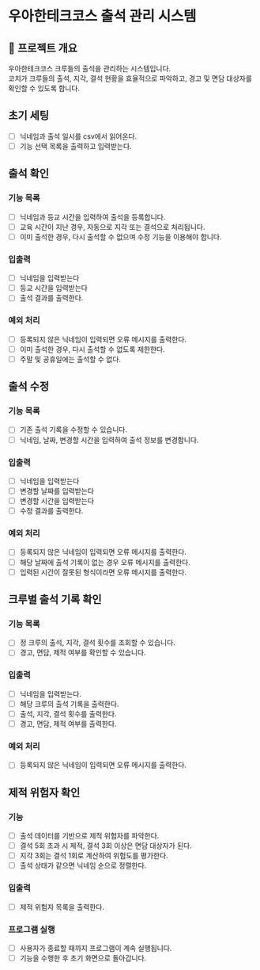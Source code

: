 # 우아한테크코스 출석 관리 시스템

## 📌 프로젝트 개요
우아한테크코스 크루들의 출석을 관리하는 시스템입니다.  
코치가 크루들의 출석, 지각, 결석 현황을 효율적으로 파악하고, 경고 및 면담 대상자를 확인할 수 있도록 합니다.

## 초기 세팅
- [ ] 닉네임과 출석 일시를 csv에서 읽어온다.
- [ ] 기능 선택 목록을 출력하고 입력받는다.

## 출석 확인

### 기능 목록
- [ ] 닉네임과 등교 시간을 입력하여 출석을 등록합니다.
- [ ] 교육 시간이 지난 경우, 자동으로 지각 또는 결석으로 처리됩니다.
- [ ] 이미 출석한 경우, 다시 출석할 수 없으며 수정 기능을 이용해야 합니다.

### 입출력
- [ ] 닉네임을 입력받는다
- [ ] 등교 시간을 입력받는다
- [ ] 출석 결과를 출력한다.

### 예외 처리
- [ ] 등록되지 않은 닉네임이 입력되면 오류 메시지를 출력한다.
- [ ] 이미 출석한 경우, 다시 출석할 수 없도록 제한한다.
- [ ] 주말 및 공휴일에는 출석할 수 없다.

## 출석 수정

### 기능 목록
- [ ] 기존 출석 기록을 수정할 수 있습니다.
- [ ] 닉네임, 날짜, 변경할 시간을 입력하여 출석 정보를 변경합니다.

### 입출력
- [ ] 닉네임을 입력받는다
- [ ] 변경할 날짜를 입력받는다
- [ ] 변경할 시간을 입력받는다
- [ ] 수정 결과를 출력한다.

### 예외 처리
- [ ] 등록되지 않은 닉네임이 입력되면 오류 메시지를 출력한다.
- [ ] 해당 날짜에 출석 기록이 없는 경우 오류 메시지를 출력한다.
- [ ] 입력된 시간이 잘못된 형식이라면 오류 메시지를 출력한다.

## 크루별 출석 기록 확인

### 기능 목록
- [ ] 정 크루의 출석, 지각, 결석 횟수를 조회할 수 있습니다.
- [ ] 경고, 면담, 제적 여부를 확인할 수 있습니다.

### 입출력
- [ ] 닉네임을 입력받는다.
- [ ] 해당 크루의 출석 기록을 출력한다.
- [ ] 출석, 지각, 결석 횟수를 출력한다.
- [ ] 경고, 면담, 제적 여부를 출력한다.

### 예외 처리
- [ ] 등록되지 않은 닉네임이 입력되면 오류 메시지를 출력한다.

## 제적 위험자 확인

### 기능
- [ ] 출석 데이터를 기반으로 제적 위험자를 파악한다.
- [ ] 결석 5회 초과 시 제적, 결석 3회 이상은 면담 대상자가 된다.
- [ ] 지각 3회는 결석 1회로 계산하여 위험도를 평가한다.
- [ ] 출석 상태가 같으면 닉네임 순으로 정렬한다.

### 입출력
- [ ] 제적 위험자 목록을 출력한다.

### 프로그램 실행
- [ ] 사용자가 종료할 때까지 프로그램이 계속 실행됩니다.
- [ ] 기능을 수행한 후 초기 화면으로 돌아갑니다.
